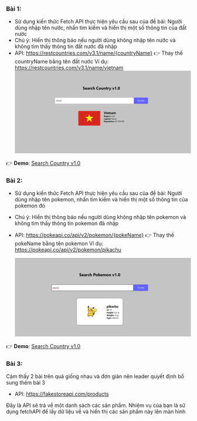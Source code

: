 ### Bài 1:

- Sử dụng kiến thức Fetch API thực hiện yêu cầu sau của đề bài: Người dùng nhập tên nước, nhấn tìm kiếm và hiển thị một số thông tin của đất nước
- Chú ý: Hiển thị thông báo nếu người dùng không nhập tên nước và không tìm thấy thông tin đất nước đã nhập
- API: https://restcountries.com/v3.1/name/{countryName}
  👉 Thay thế countryName bằng tên đất nước
  Ví dụ: https://restcountries.com/v3.1/name/vietnam
  ![alt text](image.png)

👉 **Demo**: [Search Country v1.0](https://hit-15-web-private-2024-btvn.vercel.app/week-16/ex-1/index.html)

### Bài 2:

- Sử dụng kiến thức Fetch API thực hiện yêu cầu sau của đề bài: Người dùng nhập tên pokemon, nhấn tìm kiếm và hiển thị một số thông tin của pokemon đó
- Chú ý: Hiển thị thông báo nếu người dùng không nhập tên pokemon và không tìm thấy thông tin pokemon đã nhập
- API: https://pokeapi.co/api/v2/pokemon/{pokeName}
  👉 Thay thế pokeName bằng tên pokemon
  Ví dụ: https://pokeapi.co/api/v2/pokemon/pikachu

  ![alt text](image-1.png)

👉 **Demo**: [Search Country v1.0](https://hit-15-web-private-2024-btvn.vercel.app/week-16/ex-1/index.html)

### Bài 3:

Cảm thấy 2 bài trên quá giống nhau và đơn giản nên leader quyết định bổ sung thêm bài 3

- API: https://fakestoreapi.com/products

Đây là API sẽ trả về một danh sách các sản phẩm. Nhiệm vụ của bạn là sử dụng fetchAPI để lấy dữ liệu về và hiển thị các sản phẩm này lên màn hình
